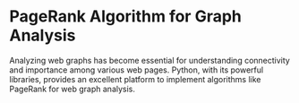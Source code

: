 # PageRank Algorithm for Graph Analysis
Analyzing web graphs has become essential for understanding connectivity and importance among various web pages. Python, with its powerful libraries, provides an excellent platform to implement algorithms like PageRank for web graph analysis.
